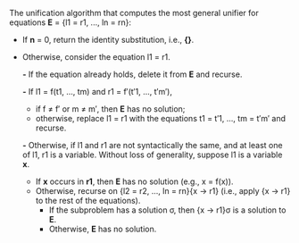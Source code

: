 The unification algorithm that computes the most general unifier for equations **E** = {l1 = r1, ..., ln = rn}:

- If **n** = 0, return the identity substitution, i.e., **{}**.
- Otherwise, consider the equation l1 = r1.

  **-** If the equation already holds, delete it from **E** and recurse.

  **-** If l1 = f(t1, ..., tm) and r1 = f′(t′1, ..., t′m′),
    * if f ≠ f′ or m ≠ m′, then **E** has no solution;
    * otherwise, replace l1 = r1 with the equations t1 = t′1, ..., tm = t′m′ and recurse.

  **-** Otherwise, if l1 and r1 are not syntactically the same, and at least one of l1, r1 is a variable. Without loss of generality, suppose l1 is a variable **x**.
    * If **x** occurs in **r1**, then **E** has no solution (e.g., x = f(x)).
    * Otherwise, recurse on {l2 = r2, ..., ln = rn}{x → r1} (i.e., apply {x → r1} to the rest of the equations).
      - If the subproblem has a solution σ, then {x → r1}σ is a solution to **E**.
      - Otherwise, **E** has no solution.
